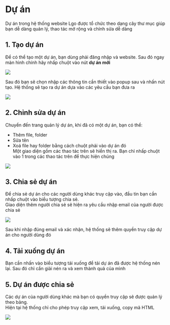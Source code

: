# Dự án
Dự án trong hệ thống website Lgo được tổ chức theo dạng cây thư mục giúp bạn dễ dàng quản lý, thao tác mở rộng và chỉnh sửa dễ dàng
## 1. Tạo dự án
Để có thể tạo một dự án, bạn dùng phải đăng nhập và website. Sau đó ngay màn hình chính hãy nhấp chuột vào nút **dự án mới**  

![](/img/project/btn-create.png)

Sau đó bạn sẽ chọn nhập các thông tin cần thiết vào popup sau và nhấn nút tạo. Hệ thống sẽ tạo ra dự án dựa vào các yêu cầu bạn đưa ra

![](/img/project/form-create.png)

## 2. Chỉnh sửa dự án
Chuyển đến trang quản lý dự án, khi đã có một dự án, bạn có thể:
- Thêm file, folder
- Sửa tên
- Xoá file hay folder
bằng cách chuột phải vào dự án đó  
Một giao diện gồm các thao tác trên sẽ hiển thị ra. Bạn chỉ nhấp chuột vào 1 trong các thao tác trên để thực hiện chúng

![](/img/project/edit.png)

## 3. Chia sẻ dự án
Để chia sẻ dự án cho các người dùng khác truy cập vào, đầu tin bạn cần nhấp chuột vào biểu tượng chia sẻ.  
Giao diện thêm người chia sẻ sẽ hiện ra yêu cầu nhập email của người được chia sẻ

![](/img/project/share.png)

Sau khi nhập đúng email và xác nhận, hệ thống sẽ thêm quyền truy cập dự án cho người dùng đó
## 4. Tải xuống dự án
Bạn cần nhấn vào biểu tượng tải xuống để tải dự án đã được hệ thống nén lại.
Sau đó chỉ cần giải nén ra và xem thành quả của mình
## 5. Dự án  được chia sẻ
Các dự án của người dùng khác mà bạn có quyền truy cập sẽ được quản lý theo bảng.  
Hiện tại hệ thống chỉ cho phép truy cập xem, tải xuống, copy mã HTML

![](/img/project/dcshare.png)
